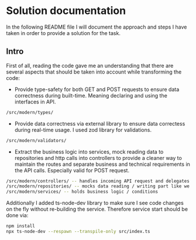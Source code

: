 # Solution documentation

In the following README file I will document the approach and steps I have taken in order to provide a solution for the task.

## Intro

First of all, reading the code gave me an understanding that there are several aspects that should be taken into account while transforming the code:

- Provide type-safety for both GET and POST requests to ensure data correctness during built-time. Meaning declaring and using the interfaces in API.
```sh
/src/modern/types/
```
- Provide data correctness via external library to ensure data correctess during real-time usage. I used zod library for validations.
```sh
/src/modern/validators/
```
- Extract the business logic into services, mock reading data to repositories and http calls into controllers to provide a cleaner way to maintain the routes and separate business and technical requirements in the API calls. Especially valid for POST request.
```sh
/src/modern/controllers/ -- handles incoming API request and delegates business logic to the services
/src/modern/repositories/ -- mocks data reading / writing part like we would do if we would have DB connection
/src/modern/services/ -- holds business logic / conditions
```

Additionally I added ts-node-dev library to make sure I see code changes on the fly without re-building the service. Therefore service start should be done via:

```sh
npm install
npx ts-node-dev --respawn --transpile-only src/index.ts
```

